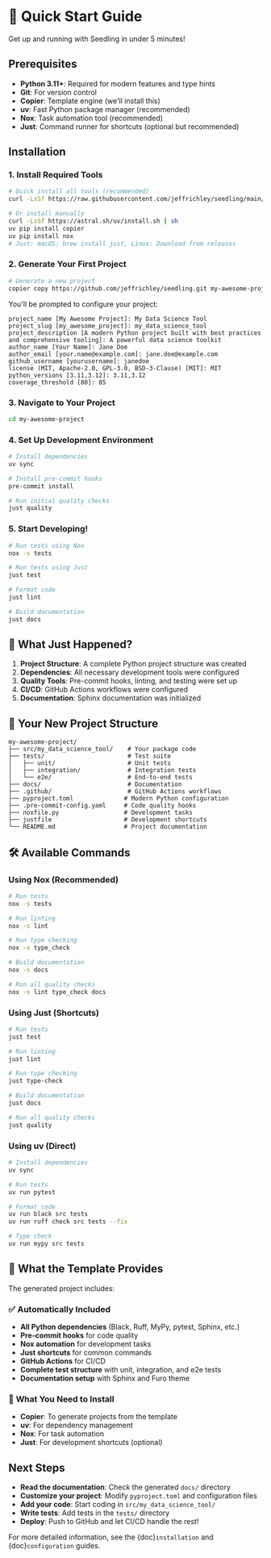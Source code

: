# 🚀 Quick Start Guide

Get up and running with Seedling in under 5 minutes!

## Prerequisites

- **Python 3.11+**: Required for modern features and type hints
- **Git**: For version control
- **Copier**: Template engine (we'll install this)
- **uv**: Fast Python package manager (recommended)
- **Nox**: Task automation tool (recommended)
- **Just**: Command runner for shortcuts (optional but recommended)

## Installation

### 1. Install Required Tools

```bash
# Quick install all tools (recommended)
curl -LsSf https://raw.githubusercontent.com/jeffrichley/seedling/main/scripts/install-tools.sh | bash

# Or install manually
curl -LsSf https://astral.sh/uv/install.sh | sh
uv pip install copier
uv pip install nox
# Just: macOS: brew install just, Linux: Download from releases
```

### 2. Generate Your First Project

```bash
# Generate a new project
copier copy https://github.com/jeffrichley/seedling.git my-awesome-project
```

You'll be prompted to configure your project:

```
project_name [My Awesome Project]: My Data Science Tool
project_slug [my_awesome_project]: my_data_science_tool
project_description [A modern Python project built with best practices and comprehensive tooling]: A powerful data science toolkit
author_name [Your Name]: Jane Doe
author_email [your.name@example.com]: jane.doe@example.com
github_username [yourusername]: janedoe
license (MIT, Apache-2.0, GPL-3.0, BSD-3-Clause) [MIT]: MIT
python_versions [3.11,3.12]: 3.11,3.12
coverage_threshold [80]: 85
```

### 3. Navigate to Your Project

```bash
cd my-awesome-project
```

### 4. Set Up Development Environment

```bash
# Install dependencies
uv sync

# Install pre-commit hooks
pre-commit install

# Run initial quality checks
just quality
```

### 5. Start Developing!

```bash
# Run tests using Nox
nox -s tests

# Run tests using Just
just test

# Format code
just lint

# Build documentation
just docs
```

## 🎯 What Just Happened?

1. **Project Structure**: A complete Python project structure was created
2. **Dependencies**: All necessary development tools were configured
3. **Quality Tools**: Pre-commit hooks, linting, and testing were set up
4. **CI/CD**: GitHub Actions workflows were configured
5. **Documentation**: Sphinx documentation was initialized

## 📁 Your New Project Structure

```
my-awesome-project/
├── src/my_data_science_tool/    # Your package code
├── tests/                       # Test suite
│   ├── unit/                    # Unit tests
│   ├── integration/             # Integration tests
│   └── e2e/                     # End-to-end tests
├── docs/                        # Documentation
├── .github/                     # GitHub Actions workflows
├── pyproject.toml              # Modern Python configuration
├── .pre-commit-config.yaml     # Code quality hooks
├── noxfile.py                  # Development tasks
├── justfile                    # Development shortcuts
└── README.md                   # Project documentation
```

## 🛠️ Available Commands

### Using Nox (Recommended)

```bash
# Run tests
nox -s tests

# Run linting
nox -s lint

# Run type checking
nox -s type_check

# Build documentation
nox -s docs

# Run all quality checks
nox -s lint type_check docs
```

### Using Just (Shortcuts)

```bash
# Run tests
just test

# Run linting
just lint

# Run type checking
just type-check

# Build documentation
just docs

# Run all quality checks
just quality
```

### Using uv (Direct)

```bash
# Install dependencies
uv sync

# Run tests
uv run pytest

# Format code
uv run black src tests
uv run ruff check src tests --fix

# Type check
uv run mypy src tests
```

## 🎯 What the Template Provides

The generated project includes:

### ✅ **Automatically Included**
- **All Python dependencies** (Black, Ruff, MyPy, pytest, Sphinx, etc.)
- **Pre-commit hooks** for code quality
- **Nox automation** for development tasks
- **Just shortcuts** for common commands
- **GitHub Actions** for CI/CD
- **Complete test structure** with unit, integration, and e2e tests
- **Documentation setup** with Sphinx and Furo theme

### 🔧 **What You Need to Install**
- **Copier**: To generate projects from the template
- **uv**: For dependency management
- **Nox**: For task automation
- **Just**: For development shortcuts (optional)

## Next Steps

- **Read the documentation**: Check the generated `docs/` directory
- **Customize your project**: Modify `pyproject.toml` and configuration files
- **Add your code**: Start coding in `src/my_data_science_tool/`
- **Write tests**: Add tests in the `tests/` directory
- **Deploy**: Push to GitHub and let CI/CD handle the rest!

For more detailed information, see the {doc}`installation` and {doc}`configuration` guides. 